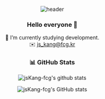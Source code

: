 <div align="center">

![header](https://capsule-render.vercel.app/api?type=cylinder&color=e4efff&section=header&height=150&text=jsKang-fcg&animation=twinkling&fontSize=80&fontAlignY=70&fontColor=000000)

### Hello everyone 👋

🌱 I’m currently studying development.<br/>
✉️ js_kang@fcg.kr

### 📊 GitHub Stats

![jsKang-fcg's github stats](https://github-readme-stats.vercel.app/api?username=jsKang-fcg&show_icons=true&theme=default)

![jsKang-fcg's GitHub stats](https://github-readme-stats.vercel.app/api?username=jsKang-fcg&show_icons=true&bg_color=0000000)


</div>
